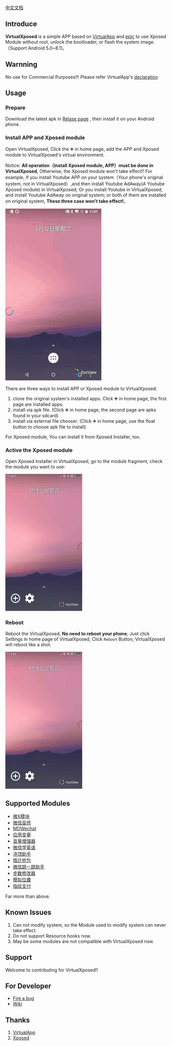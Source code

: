 
[中文文档](CHINESE.md "中文")

Introduce
------------
**VirtualXposed** is a simple APP based on [VirtualApp](https://github.com/asLody/VirtualApp) and [epic](https://github.com/tiann/epic) to use Xposed Module without root, unlock the bootloader, or flash the system image.（Support Android 5.0~8.1)。

Warnning
-----------

No use for Commercial Purposes!!!  Please refer VirtualApp's [declaration](https://github.com/asLody/VirtualApp) 

Usage
-------

### Prepare

Download the latest apk in [Relase page](https://github.com/android-hacker/VirtualXposed/releases) , then install it on your Android phone.

### Install APP and Xposed module

Open VirtualXposed, Click the ➕ in home page, add the APP and Xposed module to VirtualXposed's virtual environment.

Notice: **All operation（install Xposed module, APP）must be done in VirtualXposed**, Otherwise, the Xposed module won't take effect!! For example, If you install Youtube APP on your system（Your phone's original system, not in VirtualXposed）,and then install Youtube AdAway(A Youtube Xposed module) in VirtualXposed; Or you install Youtube in VirtualXposed, and install Youtube AdAway on original system; or both of them are installed on original system, **These three case won't take effect!**。

![How to install](https://raw.githubusercontent.com/tiann/arts/master/vxp_install.gif)

There are three ways to install APP or Xposed module to VirtualXposed:

1. clone the original system's installed apps. Click ➕ in home page, the first page are installed apps.
2. install via apk file. (Click ➕ in home page, the second page are apks found in your sdcard)
3. install via external file chooser. (Click ➕ in home page, use the float button to choose apk file to install)

For Xposed module, You can install it from Xposed Installer, too.

### Active the Xposed module

Open Xposed Installer in VirtualXposed, go to the module fragment, check the module you want to use:

![How to active module](https://raw.githubusercontent.com/tiann/arts/master/vxp_active.gif)

### Reboot

Reboot the VirtualXposed, **No need to reboot your phone**; Just click Settings in home page of VirtualXposed, Click `Reboot` Button, VirtualXposed will reboot like a shot. 

![How to reboot](https://raw.githubusercontent.com/tiann/arts/master/vxp_reboot.gif)

Supported Modules
--------------------

- [微X模块][wx]
- [微信巫师][wxws]
- [MDWechat][mdwechat]
- [应用变量][yybl]
- [音量增强器][ylzqq]
- [微信学英语][wxxyy]
- [冲顶助手][cdzs]
- [情迁抢包][qqqb]
- [微信跳一跳助手][ttzs]
- [步数修改器][bsxg]
- [模拟位置][mnwz]
- [指纹支付][zwzf]

Far more than above.

Known Issues
-------------

1. Can not modify system, so the Module used to modify system can never take effect.
2. Do not support Resource hooks now.
3. May be some modules are not compatible with VirtualXposed now.

Support
-----------

Welcome to contributing for VirtualXposed!!

For Developer
--------------

- [Fire a bug](https://github.com/android-hacker/exposed/issues)
- [Wiki](https://github.com/android-hacker/VirtualXposed/wiki)

Thanks
-------

1. [VirtualApp](https://github.com/asLody/VirtualApp)
2. [Xposed](https://github.com/rovo89/Xposed)

[wx]: https://pan.baidu.com/s/1hrOzCnq#list/path=%2Freleases%2Fapk&parentPath=%2Freleases
[wxws]: https://github.com/Gh0u1L5/WechatMagician/releases
[yybl]: https://www.coolapk.com/apk/com.sollyu.xposed.hook.model
[ylzqq]: https://github.com/bin456789/Unblock163MusicClient-Xposed/releases
[wxxyy]: https://www.coolapk.com/apk/com.hiwechart.translate
[cdzs]: https://www.coolapk.com/apk/com.gy.xposed.cddh
[qqqb]: http://repo.xposed.info/module/cn.qssq666.redpacket
[ttzs]: http://repo.xposed.info/module/com.emily.mmjumphelper
[mnwz]: https://www.coolapk.com/apk/com.rong.xposed.fakelocation
[zwzf]: https://github.com/android-hacker/Xposed-Fingerprint-pay/releases
[bsxg]: https://www.coolapk.com/apk/com.specher.sm
[mdwechat]: https://github.com/Blankeer/MDWechat
